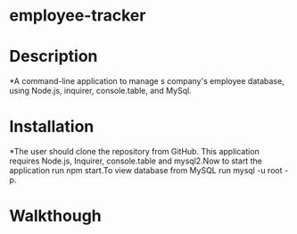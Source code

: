 # employee-tracker
# Description
*A command-line application to manage s company's employee database, using Node.js, inquirer, console.table, and MySql.
# Installation
*The user should clone the repository from GitHub. This application requires Node.js, Inquirer, console.table and mysql2.Now to start the application run npm start.To view database from MySQL run mysql -u root -p.
# Walkthough

